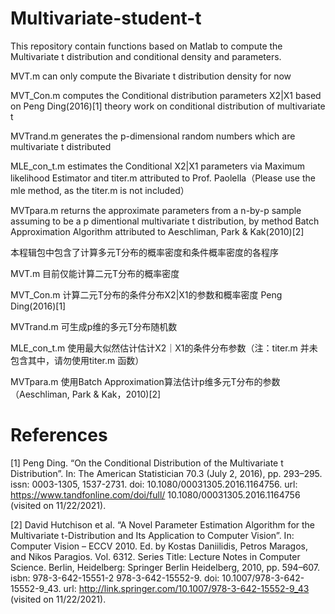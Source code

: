 # Multivariate-student-t
This repository contain functions based on Matlab to compute the Multivariate t distribution and conditional density and parameters.

MVT.m can only compute the Bivariate t distribution density for now

MVT_Con.m computes the Conditional distribution parameters X2|X1 based on Peng Ding(2016)[1] theory work on conditional distribution of multivariate t

MVTrand.m generates the p-dimensional random numbers which are multivariate t distributed

MLE_con_t.m estimates the Conditional X2|X1 parameters via Maximum likelihood Estimator and titer.m attributed to Prof. Paolella（Please use the mle method, as the titer.m is not included）

MVTpara.m returns the approximate parameters from a n-by-p sample assuming to be a p dimentional multivariate t distribution, by method Batch Approximation Algorithm attributed to Aeschliman, Park & Kak(2010)[2]

本程辑包中包含了计算多元T分布的概率密度和条件概率密度的各程序

MVT.m 目前仅能计算二元T分布的概率密度

MVT_Con.m 计算二元T分布的条件分布X2|X1的参数和概率密度 Peng Ding(2016)[1]

MVTrand.m 可生成p维的多元T分布随机数

MLE_con_t.m 使用最大似然估计估计X2｜X1的条件分布参数（注：titer.m 并未包含其中，请勿使用titer.m 函数）

MVTpara.m  使用Batch Approximation算法估计p维多元T分布的参数（Aeschliman, Park & Kak，2010)[2]

# References
[1] Peng Ding. “On the Conditional Distribution of the Multivariate t Distribution”. In: The American Statistician 70.3 (July 2, 2016), pp. 293–295. issn: 0003-1305, 1537-2731. doi: 10.1080/00031305.2016.1164756. url: https://www.tandfonline.com/doi/full/ 10.1080/00031305.2016.1164756 (visited on 11/22/2021).

[2] David Hutchison et al. “A Novel Parameter Estimation Algorithm for the Multivariate t-Distribution and Its Application to Computer Vision”. In: Computer Vision – ECCV 2010. Ed. by Kostas Daniilidis, Petros Maragos, and Nikos Paragios. Vol. 6312. Series Title: Lecture Notes in Computer Science. Berlin, Heidelberg: Springer Berlin Heidelberg, 2010, pp. 594–607. isbn: 978-3-642-15551-2 978-3-642-15552-9. doi: 10.1007/978-3-642- 15552-9_43. url: http://link.springer.com/10.1007/978-3-642-15552-9_43 (visited on 11/22/2021).
